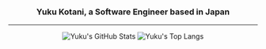 <div align="center">

### Yuku Kotani, a Software Engineer based in Japan

---

![Yuku's GitHub Stats](https://github-readme-stats.vercel.app/api?username=yukukotani&count_private=true) ![Yuku's Top Langs](https://github-readme-stats.vercel.app/api/top-langs/?username=yukukotani&layout=compact)

</div>
